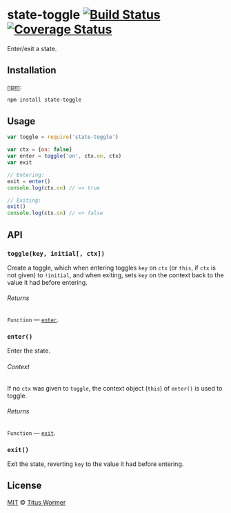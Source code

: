 # state-toggle [![Build Status][travis-badge]][travis] [![Coverage Status][codecov-badge]][codecov]

Enter/exit a state.

## Installation

[npm][]:

```bash
npm install state-toggle
```

## Usage

```javascript
var toggle = require('state-toggle')

var ctx = {on: false}
var enter = toggle('on', ctx.on, ctx)
var exit

// Entering:
exit = enter()
console.log(ctx.on) // => true

// Exiting:
exit()
console.log(ctx.on) // => false
```

## API

### `toggle(key, initial[, ctx])`

Create a toggle, which when entering toggles `key` on `ctx` (or `this`,
if `ctx` is not given) to `!initial`, and when exiting, sets `key` on
the context back to the value it had before entering.

###### Returns

`Function` — [`enter`][enter].

### `enter()`

Enter the state.

###### Context

If no `ctx` was given to `toggle`, the context object (`this`) of `enter()`
is used to toggle.

###### Returns

`Function` — [`exit`][exit].

### `exit()`

Exit the state, reverting `key` to the value it had before entering.

## License

[MIT][license] © [Titus Wormer][author]

<!-- Definitions -->

[travis-badge]: https://img.shields.io/travis/wooorm/state-toggle.svg

[travis]: https://travis-ci.org/wooorm/state-toggle

[codecov-badge]: https://img.shields.io/codecov/c/github/wooorm/state-toggle.svg

[codecov]: https://codecov.io/github/wooorm/state-toggle

[npm]: https://docs.npmjs.com/cli/install

[license]: LICENSE

[author]: http://wooorm.com

[enter]: #enter

[exit]: #exit
